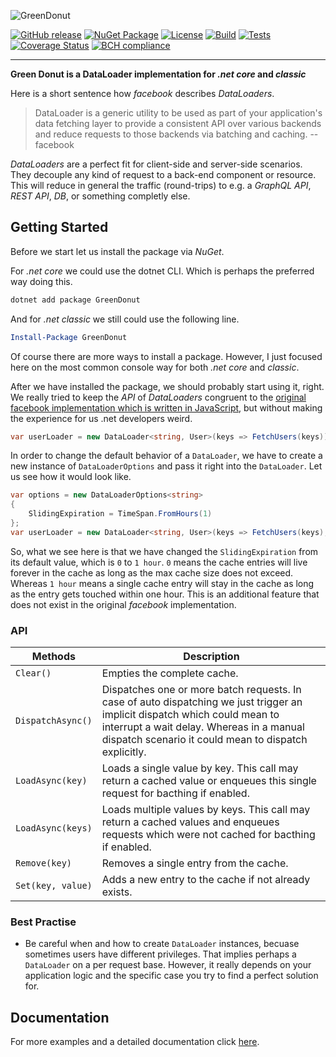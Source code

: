 ![GreenDonut](https://cdn.rawgit.com/ChilliCream/greendonut-logo/master/img/greendonut-banner-light.svg)

[![GitHub release](https://img.shields.io/github/release/chillicream/GreenDonut.svg)](https://github.com/ChilliCream/greendonut/releases) [![NuGet Package](https://img.shields.io/nuget/v/greendonut.svg)](https://www.nuget.org/packages/GreenDonut/) [![License](https://img.shields.io/github/license/ChilliCream/greendonut.svg)](https://github.com/ChilliCream/greendonut/releases) [![Build](https://ci.appveyor.com/api/projects/status/fm01y9pt10f84145/branch/master?svg=true)](https://ci.appveyor.com/project/rstaib/greendonut) [![Tests](https://img.shields.io/appveyor/tests/rstaib/greendonut/master.svg)](https://ci.appveyor.com/project/rstaib/greendonut) [![Coverage Status](https://img.shields.io/coveralls/github/jekyll/jekyll/master.svg)](https://coveralls.io/github/ChilliCream/greendonut?branch=master) [![BCH compliance](https://bettercodehub.com/edge/badge/ChilliCream/greendonut?branch=master)](https://bettercodehub.com/)

---

**Green Donut is a DataLoader implementation for _.net core_ and _classic_**

Here is a short sentence how _facebook_ describes _DataLoaders_.

> DataLoader is a generic utility to be used as part of your application's data fetching layer to
> provide a consistent API over various backends and reduce requests to those backends via batching
> and caching. -- facebook

_DataLoaders_ are a perfect fit for client-side and server-side scenarios. They decouple any kind of
request to a back-end component or resource. This will reduce in general the traffic (round-trips)
to e.g. a _GraphQL API_, _REST API_, _DB_, or something completly else.

## Getting Started

Before we start let us install the package via _NuGet_.

For _.net core_ we could use the dotnet CLI. Which is perhaps the preferred way doing this.

```powershell
dotnet add package GreenDonut
```

And for _.net classic_ we still could use the following line.

```powershell
Install-Package GreenDonut
```

Of course there are more ways to install a package. However, I just focused here on the most common
console way for both _.net core_ and _classic_.

After we have installed the package, we should probably start using it, right. We really tried to
keep the _API_ of _DataLoaders_ congruent to the
[original facebook implementation which is written in JavaScript](https://github.com/facebook/dataloader),
but without making the experience for us .net developers weird.

```csharp
var userLoader = new DataLoader<string, User>(keys => FetchUsers(keys));
```

In order to change the default behavior of a `DataLoader`, we have to create a new instance of
`DataLoaderOptions` and pass it right into the `DataLoader`. Let us see how it would look like.

```csharp
var options = new DataLoaderOptions<string>
{
    SlidingExpiration = TimeSpan.FromHours(1)
};
var userLoader = new DataLoader<string, User>(keys => FetchUsers(keys), options);
```

So, what we see here is that we have changed the `SlidingExpiration` from its default value, which
is `0` to `1 hour`. `0` means the cache entries will live forever in the cache as long as the max
cache size does not exceed. Whereas `1 hour` means a single cache entry will stay in the cache as
long as the entry gets touched within one hour. This is an additional feature that does not exist in
the original _facebook_ implementation.

### API

| Methods           | Description                                                                                                                                                                                                                     |
| ----------------- | ------------------------------------------------------------------------------------------------------------------------------------------------------------------------------------------------------------------------------- |
| `Clear()`         | Empties the complete cache.                                                                                                                                                                                                     |
| `DispatchAsync()` | Dispatches one or more batch requests. In case of auto dispatching we just trigger an implicit dispatch which could mean to interrupt a wait delay. Whereas in a manual dispatch scenario it could mean to dispatch explicitly. |
| `LoadAsync(key)`  | Loads a single value by key. This call may return a cached value or enqueues this single request for bacthing if enabled.                                                                                                       |
| `LoadAsync(keys)` | Loads multiple values by keys. This call may return a cached values and enqueues requests which were not cached for bacthing if enabled.                                                                                        |
| `Remove(key)`     | Removes a single entry from the cache.                                                                                                                                                                                          |
| `Set(key, value)` | Adds a new entry to the cache if not already exists.                                                                                                                                                                            |

### Best Practise

- Be careful when and how to create `DataLoader` instances, becuase sometimes users have different
  privileges. That implies perhaps a `DataLoader` on a per request base. However, it really depends
  on your application logic and the specific case you try to find a perfect solution for.

## Documentation

For more examples and a detailed documentation click [here](http://greendonut.io).
